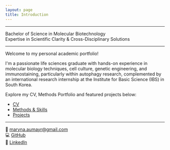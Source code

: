 ```yaml
---
layout: page
title: Introduction
---
```


---


Bachelor of Science in Molecular Biotechnology  
Expertise in Scientific Clarity & Cross-Disciplinary Solutions

---

Welcome to my personal academic portfolio!

I'm a passionate life sciences graduate with hands-on experience in molecular biology techniques, cell culture, genetic engineering, 
and immunostaining, particularly within autophagy research, 
complemented by an international research internship at the Institute for Basic Science (IBS) in South Korea.


Explore my CV, Methods Portfolio and featured projects below:

-  [CV](assets/CV.pdf)
-  [Methods & Skills](/skills/)
-  [Projects](projects.md)

---

📧 maryna.aumayr@gmail.com  
💻 [GitHub](https://github.com/dkMarina)  
🔗 [LinkedIn](https://www.linkedin.com/in/maryna-aumayr-71110b93/)
